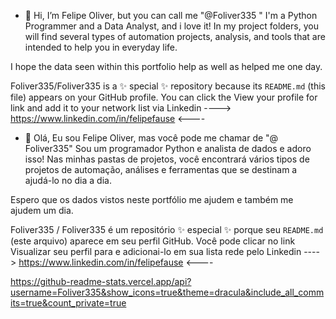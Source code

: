 - 👋 Hi,
 I’m Felipe Oliver, but you can call me "@Foliver335 "
I'm a Python Programmer and a Data Analyst, and i love it!
In my project folders, you will find several types of automation projects, analysis, and tools that are intended to help you in everyday life.

I hope the data seen within this portfolio help as well as helped me one day.

Foliver335/Foliver335 is a ✨ special ✨ repository because its `README.md` (this file) appears on your GitHub profile.
You can click the View your profile for link and add it to your network list via Linkedin
----> https://www.linkedin.com/in/felipefause  <----

- 👋 Olá,
 Eu sou Felipe Oliver, mas você pode me chamar de "@ Foliver335"
Sou um programador Python e analista de dados e adoro isso!
Nas minhas pastas de projetos, você encontrará vários tipos de projetos de automação, análises e ferramentas que se destinam a ajudá-lo no dia a dia.

Espero que os dados vistos neste portfólio me ajudem e também me ajudem um dia.


Foliver335 / Foliver335 é um repositório ✨ especial ✨ porque seu `README.md` (este arquivo) aparece em seu perfil GitHub.
Você pode clicar no link Visualizar seu perfil para e adicionai-lo em sua lista rede pelo Linkedin
 ----> https://www.linkedin.com/in/felipefause  <----

https://github-readme-stats.vercel.app/api?username=Foliver335&show_icons=true&theme=dracula&include_all_commits=true&count_private=true


